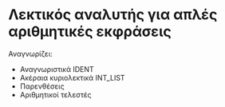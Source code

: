 # Λεκτικός αναλυτής για απλές αριθμητικές εκφράσεις

Αναγνωρίζει:
* Αναγνωριστικά IDENT
* Ακέραια κυριολεκτικά INT_LIST
* Παρενθέσεις
* Αριθμητικοί τελεστές


